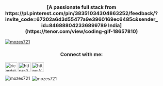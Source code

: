 <h3 align="center">[A passionate full stack from https://pl.pinterest.com/pin/38351034304863252/feedback/?invite_code=67202a6d3d55477a9e3960169ec6485c&sender_id=846888042336899789 India](https://tenor.com/view/coding-gif-18657810)</h3>

<p align="left"> <a href="https://github.com/ryo-ma/github-profile-trophy"><img src="https://github-profile-trophy.vercel.app/?username=mozes721" alt="mozes721" /></a> </p>

<h3 align="center">Connect with me:</h3>
<p align="left">
<a href="https://twitter.com/ricardstaujenis" target="blank"><img align="center" src="https://raw.githubusercontent.com/rahuldkjain/github-profile-readme-generator/master/src/images/icons/Social/twitter.svg" alt="ricardstaujenis" height="30" width="40" /></a>
<a href="https://linkedin.com/in/https://www.linkedin.com/in/richard-taujenis-63031357/" target="blank"><img align="center" src="https://raw.githubusercontent.com/rahuldkjain/github-profile-readme-generator/master/src/images/icons/Social/linked-in-alt.svg" alt="https://www.linkedin.com/in/richard-taujenis-63031357/" height="30" width="40" /></a>
<a href="https://www.youtube.com/c/https://www.youtube.com/channel/ucyyuztyonaicgso4towb1ca" target="blank"><img align="center" src="https://raw.githubusercontent.com/rahuldkjain/github-profile-readme-generator/master/src/images/icons/Social/youtube.svg" alt="https://www.youtube.com/channel/ucyyuztyonaicgso4towb1ca" height="30" width="40" /></a>
</p>

<p><img align="left" src="https://github-readme-stats.vercel.app/api/top-langs?username=mozes721&show_icons=true&locale=en&layout=compact" alt="mozes721" /></p>

<p>&nbsp;<img align="center" src="https://github-readme-stats.vercel.app/api?username=mozes721&show_icons=true&locale=en" alt="mozes721" /></p>
